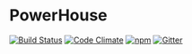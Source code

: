 # PowerHouse

[![Build Status](https://travis-ci.org/powerhouse-industries/powerhouse.svg?branch=master)](https://travis-ci.org/powerhouse-industries/powerhouse) [![Code Climate](https://codeclimate.com/github/powerhouse-industries/powerhouse/badges/gpa.svg)](https://codeclimate.com/github/powerhouse-industries/powerhouse) [![npm](https://img.shields.io/npm/v/powerhouse.svg)](https://www.npmjs.com/package/powerhouse) [![Gitter](https://badges.gitter.im/Join%20Chat.svg)](https://gitter.im/powerhouse-industries/powerhouse?utm_source=badge&utm_medium=badge&utm_campaign=pr-badge)
